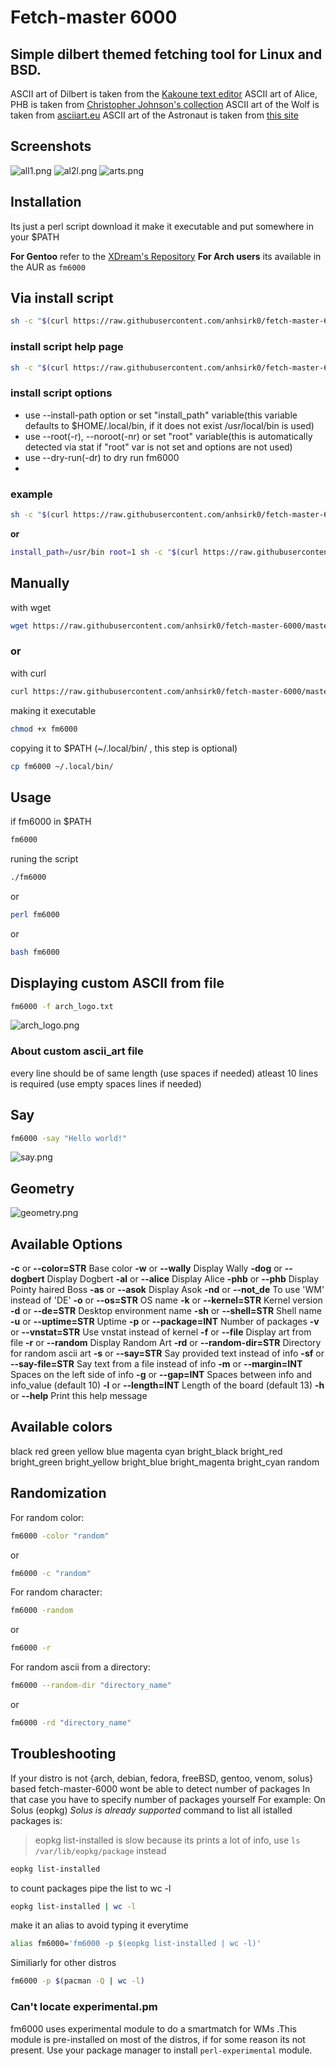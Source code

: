 # Fetch-master 6000

## Simple dilbert themed fetching tool for Linux and BSD.

ASCII art of Dilbert is taken from the [Kakoune text editor](https://github.com/mawww/kakoune)
ASCII art of Alice, PHB is taken from [Christopher Johnson's collection](https://asciiart.website/index.php?art=comics/dilbert)
ASCII art of the Wolf is taken from [asciiart.eu](https://www.asciiart.eu/animals/wolves)
ASCII art of the Astronaut is taken from [this site](https://pastebin.com/T7tunPCa)

## Screenshots
![all1.png](https://github.com/anhsirk0/fetch-master-6000/blob/master/screenshots/all1.png)
![al2l.png](https://github.com/anhsirk0/fetch-master-6000/blob/master/screenshots/all2.png)
![arts.png](https://github.com/anhsirk0/fetch-master-6000/blob/master/screenshots/arts.png)

## Installation
Its just a perl script
download it make it executable and put somewhere in your $PATH

**For Gentoo** refer to the [XDream's Repository](https://github.com/XDream8/dreamsrepo)
**For Arch users** its available in the AUR as `fm6000`

## Via install script
```sh
sh -c "$(curl https://raw.githubusercontent.com/anhsirk0/fetch-master-6000/master/install.sh)"
```
### install script help page
```sh
sh -c "$(curl https://raw.githubusercontent.com/anhsirk0/fetch-master-6000/master/install.sh)" -- -h
```
### install script options
- use --install-path option or set "install_path" variable(this variable defaults to $HOME/.local/bin, if it does not exist /usr/local/bin is used)
- use --root(-r), --noroot(-nr) or set "root" variable(this is automatically detected via stat if "root" var is not set and options are not used)
- use --dry-run(-dr) to dry run fm6000
-
### example
```sh
sh -c "$(curl https://raw.githubusercontent.com/anhsirk0/fetch-master-6000/master/install.sh)" -- --install-path=/usr/bin --root
```
**or**
```sh
install_path=/usr/bin root=1 sh -c "$(curl https://raw.githubusercontent.com/anhsirk0/fetch-master-6000/master/install.sh)"
```

## Manually
with wget
``` sh
wget https://raw.githubusercontent.com/anhsirk0/fetch-master-6000/master/fm6000.pl -O fm6000
```
### or
with curl
``` sh
curl https://raw.githubusercontent.com/anhsirk0/fetch-master-6000/master/fm6000.pl --output fm6000
```
making it executable
```sh
chmod +x fm6000
```
copying it to $PATH (~/.local/bin/ , this step is optional)
```sh
cp fm6000 ~/.local/bin/
```

## Usage
if fm6000 in $PATH
```bash
fm6000
```
runing the script
```bash
./fm6000
```
or
```bash
perl fm6000
```
or
```bash
bash fm6000
```

## Displaying custom ASCII from file
```bash
fm6000 -f arch_logo.txt
```
![arch_logo.png](https://github.com/anhsirk0/fetch-master-6000/blob/master/screenshots/arch_logo.png)

### About custom ascii_art file
every line should be of same length (use spaces if needed)
atleast 10 lines is required (use empty spaces lines if needed)

## Say
```bash
fm6000 -say "Hello world!"
```
![say.png](https://github.com/anhsirk0/fetch-master-6000/blob/master/screenshots/say.png)

## Geometry
![geometry.png](https://github.com/anhsirk0/fetch-master-6000/blob/master/screenshots/geometry.png)

## Available Options
**-c** or **--color=STR** Base color
**-w** or **--wally** Display Wally
**-dog** or **--dogbert** Display Dogbert
**-al** or **--alice** Display Alice
**-phb** or **--phb** Display Pointy haired Boss
**-as** or **--asok** Display Asok
**-nd** or **--not_de** To use 'WM' instead of 'DE'
**-o** or **--os=STR** OS name
**-k** or **--kernel=STR** Kernel version
**-d** or **--de=STR** Desktop environment name
**-sh** or **--shell=STR** Shell name
**-u** or **--uptime=STR** Uptime
**-p** or **--package=INT** Number of packages
**-v** or **--vnstat=STR** Use vnstat instead of kernel
**-f** or **--file** Display art from file
**-r** or **--random** Display Random Art
**-rd** or **--random-dir=STR** Directory for random ascii art
**-s** or **--say=STR** Say provided text instead of info
**-sf** or **--say-file=STR** Say text from a file instead of info
**-m** or **--margin=INT** Spaces on the left side of info
**-g** or **--gap=INT** Spaces between info and info_value (default 10)
**-l** or **--length=INT** Length of the board (default 13)
**-h** or **--help** Print this help message

## Available colors
black  red  green  yellow  blue  magenta  cyan
bright_black  bright_red  bright_green  bright_yellow
bright_blue   bright_magenta  bright_cyan random

## Randomization
For random color:
```bash
fm6000 -color "random"
```
or
```bash
fm6000 -c "random"
```

For random character:
```bash
fm6000 -random
```
or
```bash
fm6000 -r
```

For random ascii from a directory:
```bash
fm6000 --random-dir "directory_name"
```
or
```bash
fm6000 -rd "directory_name"
```

## Troubleshooting
If your distro is not {arch, debian, fedora, freeBSD, gentoo, venom, solus} based fetch-master-6000 wont be able to detect number of packages
In that case you have to specify number of packages yourself
For example:
On Solus (eopkg)
*Solus is already supported*
command to list all istalled packages is:
> eopkg list-installed is slow because its prints a lot of info, use `ls /var/lib/eopkg/package` instead
```bash
eopkg list-installed
```
to count packages pipe the list to wc -l

```bash
eopkg list-installed | wc -l
```

make it an alias to avoid typing it everytime

```bash
alias fm6000='fm6000 -p $(eopkg list-installed | wc -l)'
```
Similiarly for other distros

```bash
fm6000 -p $(pacman -Q | wc -l)
```

### Can't locate experimental.pm
fm6000 uses experimental module to do a smartmatch for WMs .This module is pre-installed on most of the distros, if for some reason its not present. Use your package manager to install `perl-experimental` module.
